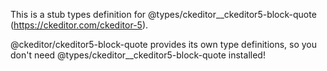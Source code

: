 This is a stub types definition for @types/ckeditor__ckeditor5-block-quote (https://ckeditor.com/ckeditor-5).

@ckeditor/ckeditor5-block-quote provides its own type definitions, so you don't need @types/ckeditor__ckeditor5-block-quote installed!